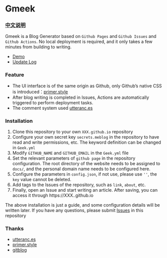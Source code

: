 # Gmeek

### [中文说明](https://github.com/Meekdai/Gmeek/blob/main/README_CN.md)

Gmeek is a Blog Generator based on `Github Pages` and `Github Issues` and `Github Actions`. No local deployment is required, and it only takes a few minutes from building to writing.

- [Demo](http://meekdai.github.io/)
- [Update Log](https://meekdai.github.io/post/Gmeek-geng-xin-ri-zhi.html)

### Feature

- The UI interface is of the same origin as Github, only Github’s native CSS is introduced：[primer.style](https://primer.style/css)
- After blog writing is completed in Issues, Actions are automatically triggered to perform deployment tasks.
- The comment system used [utteranc.es](https://utteranc.es/)

### Installation

1. Clone this repository to your own `XXX.github.io` repository
2. Configure your own secret key `secrets.meblog` in the repository to have read and write permissions, etc. The keyword definition can be changed in `Geek.yml`
3. Modify `GITHUB_NAME` and `GITHUB_EMAIL` in the `Geek.yml` file
4. Set the relevant parameters of `github page` in the repository configuration. The root directory of the website needs to be assigned to `docs/`, and the personal domain name needs to be configured here.
5. Configure the parameters in `config.json`, if not use, please use `''`, the `key` value cannot be deleted.
6. Add tags to the Issues of the repository, such as `link`, `about`, etc.
7. Finally, open an Issue and start writing an article. After saving, you can access it through https://XXX..github.io

The above installation is just a guide, and some configuration details will be written later. If you have any questions, please submit [Issues](https://github.com/Meekdai/Gmeek/issues) in this repository

### Thanks

- [utteranc.es](https://utteranc.es/)
- [primer.style](https://primer.style/css)
- [gitblog](https://github.com/yihong0618/gitblog)

